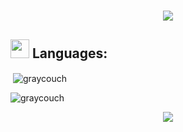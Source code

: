 <h1 align="center"><img src="https://readme-typing-svg.herokuapp.com?size=30&duration=5501&color=FFFFFF&vCenter=true&center=true&width=470&lines=Software+Engineer;Computer+Scientist;SFS+Scholar;Lifelong+Learner;Avid+Gamer;Anime+Connoisseur" </p>

## <img src="https://media2.giphy.com/media/QssGEmpkyEOhBCb7e1/giphy.gif?cid=ecf05e47a0n3gi1bfqntqmob8g9aid1oyj2wr3ds3mg700bl&rid=giphy.gif" width="30px"> Languages:

<p>&nbsp;<img align="center" src="https://github-readme-stats.vercel.app/api?username=graycouch&show_icons=true&locale=en" alt="graycouch" /></p>

<p><img align="center" src="https://github-readme-streak-stats.herokuapp.com/?user=graycouch&" alt="graycouch" /></p>
  
<p align="center">
  <a href="https://www.linkedin.com/in/abdel-rahman-mansour" height="30" width="40">
    <img src="https://img.shields.io/badge/-LinkedIn-0A66C2?style=for-the-badge&logo=Linkedin&logoColor=white">
  </a>
</p>
